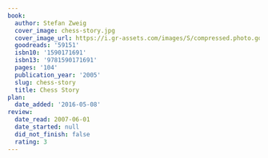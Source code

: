```yaml
---
book:
  author: Stefan Zweig
  cover_image: chess-story.jpg
  cover_image_url: https://i.gr-assets.com/images/S/compressed.photo.goodreads.com/books/1386924796l/59151.jpg
  goodreads: '59151'
  isbn10: '1590171691'
  isbn13: '9781590171691'
  pages: '104'
  publication_year: '2005'
  slug: chess-story
  title: Chess Story
plan:
  date_added: '2016-05-08'
review:
  date_read: 2007-06-01
  date_started: null
  did_not_finish: false
  rating: 3
---
```

